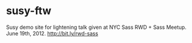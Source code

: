 susy-ftw
========

Susy demo site for lightening talk given at NYC Sass RWD + Sass Meetup. June 19th, 2012. http://bit.ly/rwd-sass 